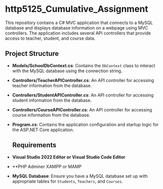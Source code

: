 # http5125_Cumulative_Assignment

This repository contains a C# MVC application that connects to a MySQL database and displays database information on a webpage using MVC controllers. The application includes several API controllers that provide access to teacher, student, and course data.

## Project Structure

- **Models/SchoolDbContext.cs**: Contains the `DbContext` class to interact with the MySQL database using the connection string.
- **Controllers/TeacherAPIController.cs**: An API controller for accessing teacher information from the database.
- **Controllers/StudentAPIController.cs**: An API controller for accessing student information from the database.
- **Controllers/CourseAPIController.cs**: An API controller for accessing course information from the database.
- **Program.cs**: Contains the application configuration and startup logic for the ASP.NET Core application.

  ## Requirements

- **Visual Studio 2022 Editor or Visual Studio Code Editor**
- **PHP Adminer XAMPP or MAMP
- **MySQL Database**: Ensure you have a MySQL database set up with appropriate tables for `Students`, `Teachers`, and `Courses`.

